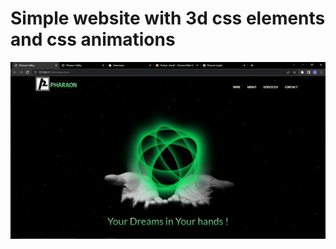 # Simple website with 3d css elements and css animations

![image](https://github.com/arolleaguekeng/sun/blob/master/render.png)

